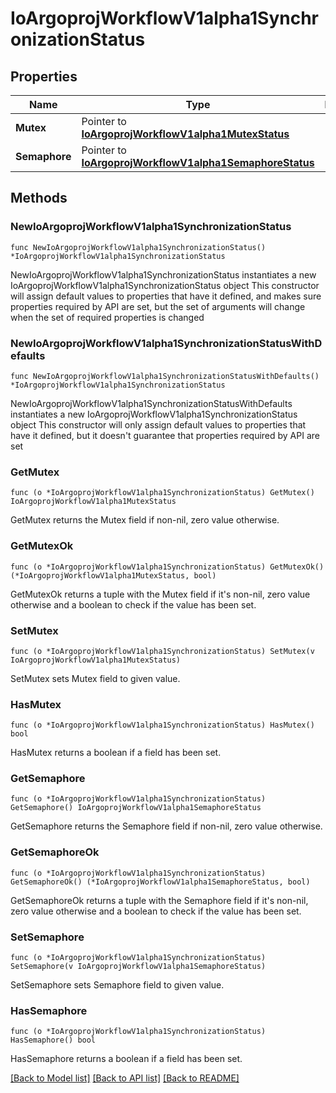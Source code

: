 # IoArgoprojWorkflowV1alpha1SynchronizationStatus

## Properties

Name | Type | Description | Notes
------------ | ------------- | ------------- | -------------
**Mutex** | Pointer to [**IoArgoprojWorkflowV1alpha1MutexStatus**](IoArgoprojWorkflowV1alpha1MutexStatus.md) |  | [optional] 
**Semaphore** | Pointer to [**IoArgoprojWorkflowV1alpha1SemaphoreStatus**](IoArgoprojWorkflowV1alpha1SemaphoreStatus.md) |  | [optional] 

## Methods

### NewIoArgoprojWorkflowV1alpha1SynchronizationStatus

`func NewIoArgoprojWorkflowV1alpha1SynchronizationStatus() *IoArgoprojWorkflowV1alpha1SynchronizationStatus`

NewIoArgoprojWorkflowV1alpha1SynchronizationStatus instantiates a new IoArgoprojWorkflowV1alpha1SynchronizationStatus object
This constructor will assign default values to properties that have it defined,
and makes sure properties required by API are set, but the set of arguments
will change when the set of required properties is changed

### NewIoArgoprojWorkflowV1alpha1SynchronizationStatusWithDefaults

`func NewIoArgoprojWorkflowV1alpha1SynchronizationStatusWithDefaults() *IoArgoprojWorkflowV1alpha1SynchronizationStatus`

NewIoArgoprojWorkflowV1alpha1SynchronizationStatusWithDefaults instantiates a new IoArgoprojWorkflowV1alpha1SynchronizationStatus object
This constructor will only assign default values to properties that have it defined,
but it doesn't guarantee that properties required by API are set

### GetMutex

`func (o *IoArgoprojWorkflowV1alpha1SynchronizationStatus) GetMutex() IoArgoprojWorkflowV1alpha1MutexStatus`

GetMutex returns the Mutex field if non-nil, zero value otherwise.

### GetMutexOk

`func (o *IoArgoprojWorkflowV1alpha1SynchronizationStatus) GetMutexOk() (*IoArgoprojWorkflowV1alpha1MutexStatus, bool)`

GetMutexOk returns a tuple with the Mutex field if it's non-nil, zero value otherwise
and a boolean to check if the value has been set.

### SetMutex

`func (o *IoArgoprojWorkflowV1alpha1SynchronizationStatus) SetMutex(v IoArgoprojWorkflowV1alpha1MutexStatus)`

SetMutex sets Mutex field to given value.

### HasMutex

`func (o *IoArgoprojWorkflowV1alpha1SynchronizationStatus) HasMutex() bool`

HasMutex returns a boolean if a field has been set.

### GetSemaphore

`func (o *IoArgoprojWorkflowV1alpha1SynchronizationStatus) GetSemaphore() IoArgoprojWorkflowV1alpha1SemaphoreStatus`

GetSemaphore returns the Semaphore field if non-nil, zero value otherwise.

### GetSemaphoreOk

`func (o *IoArgoprojWorkflowV1alpha1SynchronizationStatus) GetSemaphoreOk() (*IoArgoprojWorkflowV1alpha1SemaphoreStatus, bool)`

GetSemaphoreOk returns a tuple with the Semaphore field if it's non-nil, zero value otherwise
and a boolean to check if the value has been set.

### SetSemaphore

`func (o *IoArgoprojWorkflowV1alpha1SynchronizationStatus) SetSemaphore(v IoArgoprojWorkflowV1alpha1SemaphoreStatus)`

SetSemaphore sets Semaphore field to given value.

### HasSemaphore

`func (o *IoArgoprojWorkflowV1alpha1SynchronizationStatus) HasSemaphore() bool`

HasSemaphore returns a boolean if a field has been set.


[[Back to Model list]](../README.md#documentation-for-models) [[Back to API list]](../README.md#documentation-for-api-endpoints) [[Back to README]](../README.md)


